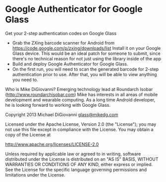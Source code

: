 Google Authenticator for Google Glass
===========

Get your 2-step authentication codes on Google Glass

- Grab the ZXing barcode scanner for Android from https://code.google.com/p/zxing/downloads/list Install it on your Google Glass device. This would be an ideal patch for someone to submit, since there's no technical reason for not just using the library inside of the app
- Build and deploy Google Authenticator for Google Glass.
- On the first run, you will need to scan the generated barcode for 2-step authentication prior to use. After that, you will be able to view anything you need to.

Who is Mike DiGiovanni? Emerging technology lead at Roundarch Isobar (http://www.roundarchisobar.com) Mike has interests in all areas of mobile development and wearable computing. As a long time Android developer, he is looking forward to working with Google Glass.

Copyright 2013 Michael DiGiovanni glass@mikedg.com

Licensed under the Apache License, Version 2.0 (the "License");
you may not use this file except in compliance with the License.
You may obtain a copy of the License at

   http://www.apache.org/licenses/LICENSE-2.0

Unless required by applicable law or agreed to in writing, software
distributed under the License is distributed on an "AS IS" BASIS,
WITHOUT WARRANTIES OR CONDITIONS OF ANY KIND, either express or implied.
See the License for the specific language governing permissions and
limitations under the License.
